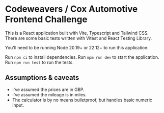 # Codeweavers / Cox Automotive Frontend Challenge

This is a React application built with Vite, Typescript and Tailwind CSS. There are some basic tests written with Vitest and React Testing Library.

You'll need to be running Node 20.19+ or 22.12+ to run this application.

Run `npm ci` to install dependencies.
Run `npm run dev` to start the application.
Run `npm run test` to run the tests.

## Assumptions & caveats

- I've assumed the prices are in GBP.
- I've assumed the mileage is in miles.
- The calculator is by no means bulletproof, but handles basic numeric input.
